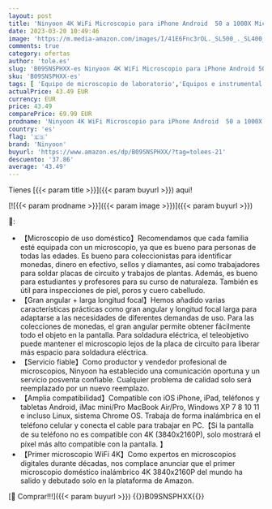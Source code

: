 ```yaml
---
layout: post
title: 'Ninyoon 4K WiFi Microscopio para iPhone Android  50 a 1000X Microscopio Digital USB Inalámbrico Super HD Endoscopio Cámara para Todos los iPhone iPad Android Teléfonos Tablet Windows Mac Chrome Linux'
date: 2023-03-20 10:49:46
image: 'https://m.media-amazon.com/images/I/41E6Fnc3rOL._SL500_._SL400_.jpg'
comments: true
category: ofertas
author: 'tole.es'
slug: 'B09SNSPHXX-es Ninyoon 4K WiFi Microscopio para iPhone Android 50 a 1000X...'
sku: 'B09SNSPHXX-es'
tags: [ 'Equipo de microscopio de laboratorio','Equipos e instrumental de laboratorio','Industria, empresas y ciencia','Microscopios','Microscopios digitales portátiles para laboratorio','Productos de laboratorio y ciencias','ipad','iphone','ninyoon','🇪🇸', ]
actualPrice: 43.49 EUR
currency: EUR
price: 43.49
comparePrice: 69.99 EUR
prodname: 'Ninyoon 4K WiFi Microscopio para iPhone Android  50 a 1000X Microscopio Digital USB Inalámbrico Super HD Endoscopio Cámara para Todos los iPhone iPad Android Teléfonos Tablet Windows Mac Chrome Linux'
country: 'es'
flag: '🇪🇸'
brand: 'Ninyoon'
buyurl: 'https://www.amazon.es/dp/B09SNSPHXX/?tag=tolees-21'
descuento: '37.86'
average: '43.49'
---
```


Tienes [{{< param title >}}]({{< param buyurl >}}) aqui!

[![{{< param prodname >}}]({{< param image >}})]({{< param buyurl >}})

🔎:

- 【Microscopio de uso doméstico】Recomendamos que cada familia esté equipada con un microscopio, ya que es bueno para personas de todas las edades. Es bueno para coleccionistas para identificar monedas, dinero en efectivo, sellos y diamantes, así como trabajadores para soldar placas de circuito y trabajos de plantas. Además, es bueno para estudiantes y profesores para su curso de naturaleza. También es útil para inspecciones de piel, poros y cuero cabelludo.
- 【Gran angular + larga longitud focal】Hemos añadido varias características prácticas como gran angular y longitud focal larga para adaptarse a las necesidades de diferentes demandas de uso. Para las colecciones de monedas, el gran angular permite obtener fácilmente todo el objeto en la pantalla. Para soldadura eléctrica, el teleobjetivo puede mantener el microscopio lejos de la placa de circuito para liberar más espacio para soldadura eléctrica.
- 【Servicio fiable】Como productor y vendedor profesional de microscopios, Ninyoon ha establecido una comunicación oportuna y un servicio posventa confiable. Cualquier problema de calidad solo será reemplazado por un nuevo reemplazo.
- 【Amplia compatibilidad】Compatible con iOS iPhone, iPad, teléfonos y tabletas Android, iMac mini/Pro MacBook Air/Pro, Windows XP 7 8 10 11 e incluso Linux, sistema Chrome OS. Trabaja de forma inalámbrica en el teléfono celular y conecta el cable para trabajar en PC.【Si la pantalla de su teléfono no es compatible con 4K (3840x2160P), solo mostrará el píxel más alto compatible con la pantalla. 】
- 【Primer microscopio WiFi 4K】Como expertos en microscopios digitales durante décadas, nos complace anunciar que el primer microscopio doméstico inalámbrico 4K 3840x2160P del mundo ha salido y debutado solo en la plataforma de Amazon.

[🛒 Comprar!!!]({{< param buyurl >}})
{{<world>}}B09SNSPHXX{{</world>}}
